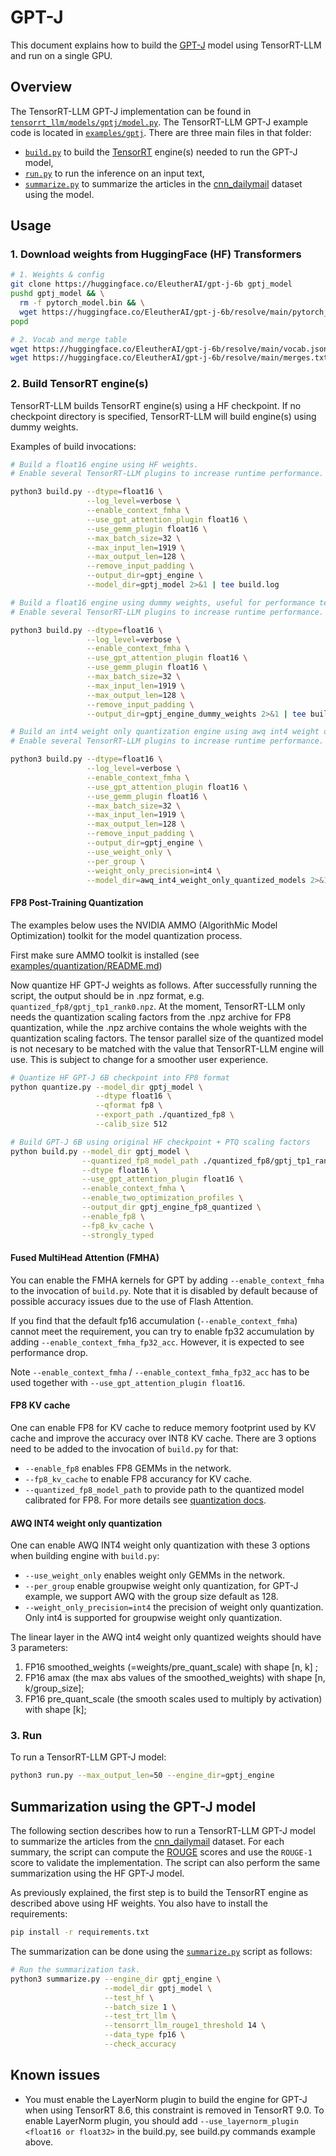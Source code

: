 # GPT-J

This document explains how to build the [GPT-J](https://huggingface.co/EleutherAI/gpt-j-6b) model using TensorRT-LLM and run on a single GPU.

## Overview

The TensorRT-LLM GPT-J implementation can be found in [`tensorrt_llm/models/gptj/model.py`](../../tensorrt_llm/models/gptj/model.py). The TensorRT-LLM GPT-J example
code is located in [`examples/gptj`](./). There are three main files in that folder:

 * [`build.py`](./build.py) to build the [TensorRT](https://developer.nvidia.com/tensorrt) engine(s) needed to run the GPT-J model,
 * [`run.py`](./run.py) to run the inference on an input text,
 * [`summarize.py`](./summarize.py) to summarize the articles in the [cnn_dailymail](https://huggingface.co/datasets/cnn_dailymail) dataset using the model.

## Usage

### 1. Download weights from HuggingFace (HF) Transformers

```bash
# 1. Weights & config
git clone https://huggingface.co/EleutherAI/gpt-j-6b gptj_model
pushd gptj_model && \
  rm -f pytorch_model.bin && \
  wget https://huggingface.co/EleutherAI/gpt-j-6b/resolve/main/pytorch_model.bin && \
popd

# 2. Vocab and merge table
wget https://huggingface.co/EleutherAI/gpt-j-6b/resolve/main/vocab.json
wget https://huggingface.co/EleutherAI/gpt-j-6b/resolve/main/merges.txt
```

### 2. Build TensorRT engine(s)

TensorRT-LLM builds TensorRT engine(s) using a HF checkpoint. If no checkpoint directory is specified, TensorRT-LLM will build engine(s) using
dummy weights.

Examples of build invocations:

```bash
# Build a float16 engine using HF weights.
# Enable several TensorRT-LLM plugins to increase runtime performance. It also helps with build time.

python3 build.py --dtype=float16 \
                 --log_level=verbose \
                 --enable_context_fmha \
                 --use_gpt_attention_plugin float16 \
                 --use_gemm_plugin float16 \
                 --max_batch_size=32 \
                 --max_input_len=1919 \
                 --max_output_len=128 \
                 --remove_input_padding \
                 --output_dir=gptj_engine \
                 --model_dir=gptj_model 2>&1 | tee build.log

# Build a float16 engine using dummy weights, useful for performance tests.
# Enable several TensorRT-LLM plugins to increase runtime performance. It also helps with build time.

python3 build.py --dtype=float16 \
                 --log_level=verbose \
                 --enable_context_fmha \
                 --use_gpt_attention_plugin float16 \
                 --use_gemm_plugin float16 \
                 --max_batch_size=32 \
                 --max_input_len=1919 \
                 --max_output_len=128 \
                 --remove_input_padding \
                 --output_dir=gptj_engine_dummy_weights 2>&1 | tee build.log

# Build an int4 weight only quantization engine using awq int4 weight only quantized weights.
# Enable several TensorRT-LLM plugins to increase runtime performance. It also helps with build time.

python3 build.py --dtype=float16 \
                 --log_level=verbose \
                 --enable_context_fmha \
                 --use_gpt_attention_plugin float16 \
                 --use_gemm_plugin float16 \
                 --max_batch_size=32 \
                 --max_input_len=1919 \
                 --max_output_len=128 \
                 --remove_input_padding \
                 --output_dir=gptj_engine \
                 --use_weight_only \
                 --per_group \
                 --weight_only_precision=int4 \
                 --model_dir=awq_int4_weight_only_quantized_models 2>&1 | tee build.log

```

#### FP8 Post-Training Quantization

The examples below uses the NVIDIA AMMO (AlgorithMic Model Optimization) toolkit for the model quantization process.

First make sure AMMO toolkit is installed (see [examples/quantization/README.md](/examples/quantization/README.md#preparation))

Now quantize HF GPT-J weights as follows.
After successfully running the script, the output should be in .npz format, e.g. `quantized_fp8/gptj_tp1_rank0.npz`.
At the moment, TensorRT-LLM only needs the quantization scaling factors from the .npz archive for FP8 quantization,
while the .npz archive contains the whole weights with the quantization scaling factors.
The tensor parallel size of the quantized model is not necesary to be matched with the value that TensorRT-LLM engine will use.
This is subject to change for a smoother user experience.

```bash
# Quantize HF GPT-J 6B checkpoint into FP8 format
python quantize.py --model_dir gptj_model \
                   --dtype float16 \
                   --qformat fp8 \
                   --export_path ./quantized_fp8 \
                   --calib_size 512

# Build GPT-J 6B using original HF checkpoint + PTQ scaling factors
python build.py --model_dir gptj_model \
                --quantized_fp8_model_path ./quantized_fp8/gptj_tp1_rank0.npz \
                --dtype float16 \
                --use_gpt_attention_plugin float16 \
                --enable_context_fmha \
                --enable_two_optimization_profiles \
                --output_dir gptj_engine_fp8_quantized \
                --enable_fp8 \
                --fp8_kv_cache \
                --strongly_typed
```

#### Fused MultiHead Attention (FMHA)

You can enable the FMHA kernels for GPT by adding `--enable_context_fmha` to the invocation of `build.py`. Note that it is disabled by default because of possible accuracy issues due to the use of Flash Attention.

If you find that the default fp16 accumulation (`--enable_context_fmha`) cannot meet the requirement, you can try to enable fp32 accumulation by adding `--enable_context_fmha_fp32_acc`. However, it is expected to see performance drop.

Note `--enable_context_fmha` / `--enable_context_fmha_fp32_acc` has to be used together with `--use_gpt_attention_plugin float16`.

#### FP8 KV cache

One can enable FP8 for KV cache to reduce memory footprint used by KV cache and improve the accuracy over INT8 KV cache. There are 3 options need to be added to the invocation of `build.py` for that:

- `--enable_fp8` enables FP8 GEMMs in the network.
- `--fp8_kv_cache` to enable FP8 accurancy for KV cache.
- `--quantized_fp8_model_path` to provide path to the quantized model calibrated for FP8. For more details see [quantization docs](../quantization/README.md).

#### AWQ INT4 weight only quantization

One can enable AWQ INT4 weight only quantization with these 3 options when building engine with `build.py`:

- `--use_weight_only` enables weight only GEMMs in the network.
- `--per_group` enable groupwise weight only quantization, for GPT-J example, we support AWQ with the group size default as 128.
- `--weight_only_precision=int4` the precision of weight only quantization. Only int4 is supported for groupwise weight only quantization.

The linear layer in the AWQ int4 weight only quantized weights should have 3 parameters:
1. FP16 smoothed_weights (=weights/pre_quant_scale) with shape [n, k] ;
2. FP16 amax (the max abs values of the smoothed_weights) with shape [n, k/group_size];
3. FP16 pre_quant_scale (the smooth scales used to multiply by activation) with shape [k];

### 3. Run


To run a TensorRT-LLM GPT-J model:

```bash
python3 run.py --max_output_len=50 --engine_dir=gptj_engine
```

## Summarization using the GPT-J model

The following section describes how to run a TensorRT-LLM GPT-J model to summarize the articles from the
[cnn_dailymail](https://huggingface.co/datasets/cnn_dailymail) dataset. For each summary, the script can compute the
[ROUGE](https://en.wikipedia.org/wiki/ROUGE_(metric)) scores and use the `ROUGE-1` score to validate the implementation.
The script can also perform the same summarization using the HF GPT-J model.

As previously explained, the first step is to build the TensorRT engine as described above using HF weights. You also have to install the requirements:

```bash
pip install -r requirements.txt
```

The summarization can be done using the [`summarize.py`](./summarize.py) script as follows:

```bash
# Run the summarization task.
python3 summarize.py --engine_dir gptj_engine \
                     --model_dir gptj_model \
                     --test_hf \
                     --batch_size 1 \
                     --test_trt_llm \
                     --tensorrt_llm_rouge1_threshold 14 \
                     --data_type fp16 \
                     --check_accuracy

```

## Known issues

- You must enable the LayerNorm plugin to build the engine for GPT-J when using TensorRT 8.6, this constraint is removed in TensorRT 9.0. To enable LayerNorm plugin, you should add `--use_layernorm_plugin <float16 or float32>` in the build.py, see build.py commands example above.
